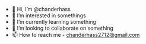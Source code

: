 - 👋 Hi, I’m @chanderhass
- 👀 I’m interested in somethings
- 🌱 I’m currently learning something
- 💞️ I’m looking to collaborate on something
- 📫 How to reach me - chanderhass2712@gmail.com

<!---
chanderhass/chanderhass is a ✨ special ✨ repository because its `README.md` (this file) appears on your GitHub profile.
You can click the Preview link to take a look at your changes.
--->
